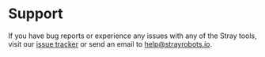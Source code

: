 # Support

If you have bug reports or experience any issues with any of the Stray tools, visit our [issue tracker](https://github.com/StrayRobots/issues) or send an email to [help@strayrobots.io](mailto:help@strayrobots.io).


